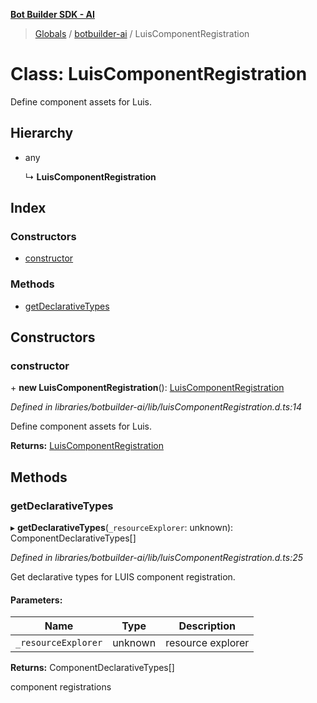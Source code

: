 **[Bot Builder SDK - AI](../README.md)**

> [Globals](undefined) / [botbuilder-ai](../README.md) / LuisComponentRegistration

# Class: LuisComponentRegistration

Define component assets for Luis.

## Hierarchy

* any

  ↳ **LuisComponentRegistration**

## Index

### Constructors

* [constructor](botbuilder_ai.luiscomponentregistration.md#constructor)

### Methods

* [getDeclarativeTypes](botbuilder_ai.luiscomponentregistration.md#getdeclarativetypes)

## Constructors

### constructor

\+ **new LuisComponentRegistration**(): [LuisComponentRegistration](botbuilder_ai.luiscomponentregistration.md)

*Defined in libraries/botbuilder-ai/lib/luisComponentRegistration.d.ts:14*

Define component assets for Luis.

**Returns:** [LuisComponentRegistration](botbuilder_ai.luiscomponentregistration.md)

## Methods

### getDeclarativeTypes

▸ **getDeclarativeTypes**(`_resourceExplorer`: unknown): ComponentDeclarativeTypes[]

*Defined in libraries/botbuilder-ai/lib/luisComponentRegistration.d.ts:25*

Get declarative types for LUIS component registration.

#### Parameters:

Name | Type | Description |
------ | ------ | ------ |
`_resourceExplorer` | unknown | resource explorer |

**Returns:** ComponentDeclarativeTypes[]

component registrations
